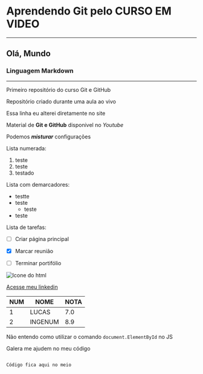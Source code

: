 # Aprendendo Git pelo CURSO EM VIDEO
---
## Olá, Mundo

### Linguagem Markdown
---
 Primeiro repositório do curso Git e GitHub

Repositório criado durante uma aula ao vivo

Essa linha eu alterei diretamente no site

Material de **Git e GitHub** disponivel no *Youtube*

Podemos __*misturar*__ configurações

Lista numerada:

1. teste
99. teste
156. testado

Lista com demarcadores: 
* testte
* teste
   * teste
* teste

Lista de tarefas:

- [ ] Criar página principal
- [x] Marcar reunião
- [ ] Terminar portifólio


![Icone do html](https://user-images.githubusercontent.com/96152657/149042259-b987455b-cd6f-4cc4-a016-63d96a386358.png)

[Acesse meu linkedin](https://www.linkedin.com/in/lucas-henrique-dias-sousa-865632213/)

NUM | NOME | NOTA
---|---|---
1 | LUCAS | 7.0
2 | INGENUM | 8.9

Não entendo como utilizar o comando `document.ElementById` no JS


Galera me ajudem no meu código

```

Código fica aqui no meio

```

